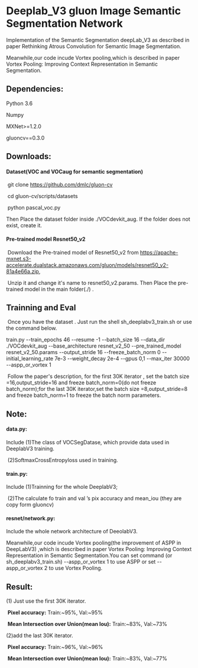 # Deeplab_V3 gluon Image Semantic Segmentation Network

Implementation of the Semantic Segmentation deepLab_V3 as described in paper Rethinking Atrous Convolution for Semantic Image Segmentation.

Meanwhile,our code incude Vortex pooling,which is described in paper Vortex Pooling: Improving Context Representation in Semantic Segmentation.

## Dependencies:

Python 3.6

Numpy

MXNet>=1.2.0

gluoncv==0.3.0

## Downloads:

#### Dataset(VOC and VOCaug for semantic segmentation)

​    git clone https://github.com/dmlc/gluon-cv

​    cd gluon-cv/scripts/datasets

​    python pascal_voc.py

Then Place the dataset folder inside ./VOCdevkit_aug. If the folder does not exist, create it.

#### Pre-trained model Resnet50_v2

​    Download the Pre-trained model of Resnet50_v2 from  https://apache-mxnet.s3-accelerate.dualstack.amazonaws.com/gluon/models/resnet50_v2-81a4e66a.zip, 

​    Unzip it and change it's name to resnet50_v2.params. Then Place the pre-trained model in the main folder(./) .

## Trainning and Eval

​    Once you have the dataset . Just run the shell sh_deeplabv3_train.sh or use the command below.

train.py --train_epochs 46 --resume -1 --batch_size 16 --data_dir ./VOCdevkit_aug --base_architecture resnet_v2_50 --pre_trained_model resnet_v2_50.params --output_stride 16 --freeze_batch_norm 0 --initial_learning_rate 7e-3 --weight_decay 2e-4 --gpus 0,1 --max_iter 30000 --aspp_or_vortex 1

​     Follow the paper's description, for the first 30K iterator , set the batch size =16,output_stride=16 and freeze batch_norm=0(do not freeze batch_norm);for the last 30K iterator,set the batch size =8,output_stride=8 and freeze batch_norm=1 to freeze the batch norm parameters.

## Note:

#### data.py: 

Include (1)The class of VOCSegDatase, which provide data used in DeeplabV3 training.

​              (2)SoftmaxCrossEntropyloss used in training.

#### train.py:

Include (1)Trainning for the whole DeeplabV3;

​              (2)The calculate fo  train and val ’s pix accuracy and mean_iou (they are copy form gluoncv)  

#### resnet/network.py:

Include the whole network architecture of DeeolabV3. 

Meanwhile,our code incude Vortex pooling(the improvement of ASPP in DeepLabV3) ,which is described in paper Vortex Pooling: Improving Context Representation in Semantic Segmentation.You can set  command (or sh_deeplabv3_train.sh) --aspp_or_vortex 1 to use ASPP or set --aspp_or_vortex 2 to use Vortex Pooling.

## Result:

(1) Just use the first 30K iterator.

​    **Pixel accuracy:**   Train:~95%, Val:~95%

​    **Mean Intersection over Union(mean Iou):**   Train:~83%, Val:~73%

(2)add the last 30K iterator.

​     **Pixel accuracy:**   Train:~96%, Val:~96%    

​     **Mean Intersection over Union(mean Iou):**   Train:~83%, Val:~77%




